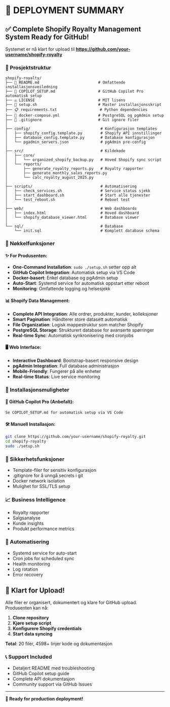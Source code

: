 # 🎉 DEPLOYMENT SUMMARY

## ✅ Complete Shopify Royalty Management System Ready for GitHub!

Systemet er nå klart for upload til **https://github.com/your-username/shopify-royalty**

### 📂 Prosjektstruktur

```
shopify-royalty/
├── 📖 README.md                          # Omfattende installasjonsveiledning
├── 🤖 COPILOT_SETUP.md                   # GitHub Copilot Pro automatisk setup
├── ⚖️ LICENSE                            # MIT lisens
├── 🔧 setup.sh                           # Master installasjonsskript
├── 📋 requirements.txt                   # Python dependencies
├── 🐳 docker-compose.yml                 # PostgreSQL og pgAdmin setup
├── 🚫 .gitignore                         # Git ignore filer
│
├── config/                               # Konfigurasjon templates
│   ├── shopify_config.template.py        # Shopify API innstillinger
│   ├── database_config.template.py       # Database konfigurasjon
│   └── pgadmin_servers.json              # pgAdmin pre-config
│
├── src/                                  # Kildekode
│   ├── core/
│   │   └── organized_shopify_backup.py   # Hoved Shopify sync script
│   └── reports/
│       ├── generate_royalty_reports.py   # Royalty rapporter
│       ├── generate_monthly_sales_reports.py
│       └── calc_royalty_august_2025.py
│
├── scripts/                              # Automatisering
│   ├── check_services.sh                 # Service status sjekk
│   ├── start_dashboard.sh                # Start alle tjenester
│   └── test_reboot.sh                    # Reboot test
│
├── web/                                  # Web dashboards
│   ├── index.html                        # Hoved dashboard
│   └── shopify_database_viewer.html      # Database viewer
│
└── sql/                                  # Database
    └── init.sql                          # Komplett database schema
```

### 🚀 Nøkkelfunksjoner

#### ✨ For Produsenten:
- **One-Command Installation**: `sudo ./setup.sh` setter opp alt
- **GitHub Copilot Integration**: Automatisk setup via VS Code
- **Docker-basert**: Enkel database og pgAdmin setup
- **Auto-Start**: Systemd service for automatisk oppstart etter reboot
- **Monitoring**: Omfattende logging og helsesjekk

#### 📊 Shopify Data Management:
- **Complete API Integration**: Alle ordrer, produkter, kunder, kolleksjoner
- **Smart Pagination**: Håndterer store datasett automatisk
- **File Organization**: Logisk mappestruktur som matcher Shopify
- **PostgreSQL Storage**: Strukturert database for avanserte spørringer
- **Real-time Sync**: Automatisk synkronisering med cronjobs

#### 🖥️ Web Interface:
- **Interactive Dashboard**: Bootstrap-basert responsive design
- **pgAdmin Integration**: Full database administrasjon
- **Mobile-Friendly**: Fungerer på alle enheter
- **Real-time Status**: Live service monitoring

### 🎯 Installasjonsmuligheter

#### 🤖 GitHub Copilot Pro (Anbefalt):
```
Se COPILOT_SETUP.md for automatisk setup via VS Code
```

#### 🛠️ Manuell Installasjon:
```bash
git clone https://github.com/your-username/shopify-royalty.git
cd shopify-royalty
sudo ./setup.sh
```

### 🔐 Sikkerhetsfunksjoner
- Template-filer for sensitiv konfigurasjon
- .gitignore for å unngå secrets i git
- Docker network isolation
- Mulighet for SSL/TLS setup

### 📈 Business Intelligence
- Royalty rapporter
- Salgsanalyse
- Kunde insights
- Produkt performance metrics

### 🔄 Automatisering
- Systemd service for auto-start
- Cron jobs for scheduled sync
- Health monitoring
- Log rotation
- Error recovery

## 🎉 Klart for Upload!

Alle filer er organisert, dokumentert og klare for GitHub upload. Produsenten kan nå:

1. **Clone repository**
2. **Kjøre setup script**
3. **Konfigurere Shopify credentials**
4. **Start data syncing**

**Total**: 20 filer, 4598+ linjer kode og dokumentasjon

### 📞 Support Included
- Detaljert README med troubleshooting
- GitHub Copilot setup guide
- Complete API dokumentasjon
- Community support via GitHub Issues

---

**🚀 Ready for production deployment!**